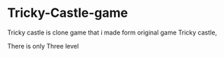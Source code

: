 # Tricky-Castle-game

Tricky castle is clone game that i made form original game Tricky castle,

There is only Three level
